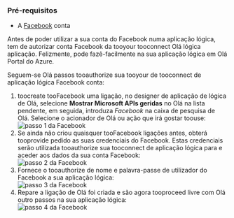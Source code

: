 ### <a name="prerequisites"></a>Pré-requisitos
* A [Facebook](https://www.facebook.com/) conta 

Antes de poder utilizar a sua conta do Facebook numa aplicação lógica, tem de autorizar conta Facebook da tooyour tooconnect Olá lógica aplicação. Felizmente, pode fazê-facilmente na sua aplicação lógica em Olá Portal do Azure. 

Seguem-se Olá passos tooauthorize sua tooyour de tooconnect de aplicação lógica Facebook conta:

1. toocreate tooFacebook uma ligação, no designer de aplicação de lógica de Olá, selecione **Mostrar Microsoft APIs geridas** no Olá na lista pendente, em seguida, introduza *Facebook* na caixa de pesquisa de Olá. Selecione o acionador de Olá ou ação que irá gostar toouse:  
   ![passo 1 da Facebook](./media/connectors-create-api-facebook/facebook-1.png)
2. Se ainda não criou quaisquer tooFacebook ligações antes, obterá tooprovide pedido as suas credenciais do Facebook. Estas credenciais serão utilizada tooauthorize sua tooconnect de aplicação lógica para e aceder aos dados da sua conta Facebook:  
   ![passo 2 da Facebook](./media/connectors-create-api-facebook/facebook-2.png)
3. Fornece o tooauthorize de nome e palavra-passe de utilizador do Facebook a sua aplicação lógica:  
   ![passo 3 da Facebook](./media/connectors-create-api-facebook/facebook-3.png)   
4. Repare a ligação de Olá foi criada e são agora tooproceed livre com Olá outro passos na sua aplicação lógica:  
   ![passo 4 da Facebook](./media/connectors-create-api-facebook/facebook-4.png)   

